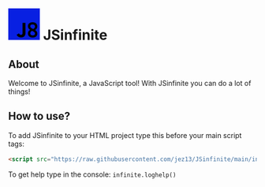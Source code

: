 # <img src="JSinfinite_logo.jpg" alt="JSinfinite" width="64" height="64"></img> JSinfinite 
## About
Welcome to JSinfinite, a JavaScript tool!
With JSinfinite you can do a lot of things!
## How to use?
To add JSinfinite to your HTML project type this before your main script tags:
```html
<script src="https://raw.githubusercontent.com/jez13/JSinfinite/main/infinite%2Cjs"></script>
```
To get help type in the console: `infinite.loghelp()`
